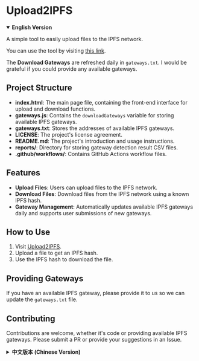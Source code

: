 # Upload2IPFS

<details open>
<summary><strong>English Version</strong></summary>

A simple tool to easily upload files to the IPFS network.

You can use the tool by visiting [this link](https://ipfs.qzz.io/).

The **Download Gateways** are refreshed daily in `gateways.txt`. I would be grateful if you could provide any available gateways.

## Project Structure

* **index.html**: The main page file, containing the front-end interface for upload and download functions.
* **gateways.js**: Contains the `downloadGateways` variable for storing available IPFS gateways.
* **gateways.txt**: Stores the addresses of available IPFS gateways.
* **LICENSE**: The project's license agreement.
* **README.md**: The project's introduction and usage instructions.
* **reports/**: Directory for storing gateway detection result CSV files.
* **.github/workflows/**: Contains GitHub Actions workflow files.

## Features

* **Upload Files**: Users can upload files to the IPFS network.
* **Download Files**: Download files from the IPFS network using a known IPFS hash.
* **Gateway Management**: Automatically updates available IPFS gateways daily and supports user submissions of new gateways.

## How to Use

1.  Visit [Upload2IPFS](https://ipfs.qzz.io/).
2.  Upload a file to get an IPFS hash.
3.  Use the IPFS hash to download the file.

## Providing Gateways

If you have an available IPFS gateway, please provide it to us so we can update the `gateways.txt` file.

## Contributing

Contributions are welcome, whether it's code or providing available IPFS gateways. Please submit a PR or provide your suggestions in an Issue.

</details>

<details>
<summary><strong>中文版本 (Chinese Version)</strong></summary>

一个简单的工具，用于将文件轻松上传到IPFS网络。

您可以访问[此链接](https://upload2ipfs.ipfs.qzz.io/)使用该工具。

我们每天都会在`gateways.txt`中刷新**下载网关**，如果您能提供可用的网关，我将非常感激。

## 项目结构

* **index.html**: 主页面文件，包含上传和下载功能的前端界面。
* **gateways.js**: 包含`downloadGateways`变量，用于存储可用的IPFS网关。
* **gateways.txt**: 存储可用的IPFS网关地址。
* **LICENSE**: 项目的许可协议。
* **README.md**: 项目的介绍和使用说明。
* **reports/**: 存放网关探测结果的CSV文件。
* **.github/workflows/**: 包含GitHub Actions工作流文件。

## 功能特点

* **上传文件**: 用户可以上传文件到IPFS网络。
* **下载文件**: 通过已知的IPFS哈希值，从IPFS网络下载文件。
* **网关管理**: 每天自动更新可用的IPFS网关，并支持用户提交新的网关。

## 使用方法

1.  访问[Upload2IPFS](https://ipfs.qzz.io/)。
2.  上传文件，获取IPFS哈希。
3.  使用IPFS哈希下载文件。

## 提供网关

如果您有可用的IPFS网关，请提供给我们，以便我们更新`gateways.txt`文件。

## 贡献

欢迎贡献代码或提供可用的IPFS网关。请提交PR或在Issue中提供您的建议。

</details>
